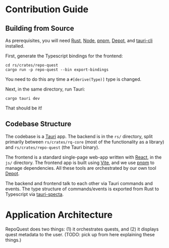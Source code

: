 # Contribution Guide

## Building from Source

As prerequisites, you will need [Rust], [Node], [pnpm], [Depot], and [tauri-cli] installed.

First, generate the Typescript bindings for the frontend:

```
cd rs/crates/repo-quest
cargo run -p repo-quest --bin export-bindings
```

You need to do this any time a `#[derive(Type)]` type is changed.

Next, in the same directory, run Tauri:

```
cargo tauri dev
```

That should be it!

## Codebase Structure

The codebase is a [Tauri] app. The backend is in the `rs/` directory, split primarily between `rs/crates/rq-core` (most of the functionality as a library) and `rs/crates/repo-quest` (the Tauri binary). 

The frontend is a standard single-page web-app written with [React], in the `js/` directory. The frontend app is built using [Vite], and we use [pnpm] to manage dependencies. All these tools are orchestrated by our own tool [Depot].

The backend and frontend talk to each other via Tauri commands and events. The type structure of commands/events is exported from Rust to Typescript via [tauri-specta].

# Application Architecture

RepoQuest does two things: (1) it orchestrates quests, and (2) it displays quest metadata to the user. (TODO: pick up from here explaining these things.)

[pnpm]: https://pnpm.io/
[Node]: https://nodejs.org/en
[Rust]: https://www.rust-lang.org/
[Depot]: https://github.com/cognitive-engineering-lab/depot
[tauri-cli]: https://crates.io/crates/tauri-cli
[Tauri]: https://v2.tauri.app/
[React]: https://react.dev/
[Vite]: https://vite.dev/
[tauri-specta]: https://github.com/specta-rs/tauri-specta/
